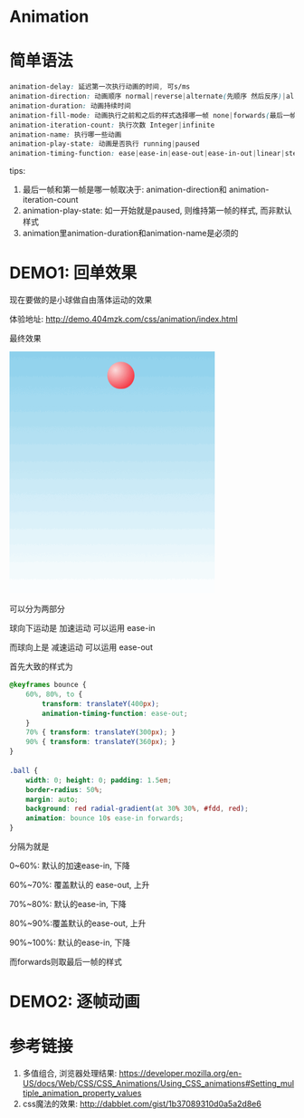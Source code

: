 # Animation

# 简单语法

```css
animation-delay: 延迟第一次执行动画的时间, 可s/ms
animation-direction: 动画顺序 normal|reverse|alternate(先顺序 然后反序)|alternate-reverse(先反序 后顺序), 可组合,分隔
animation-duration: 动画持续时间
animation-fill-mode: 动画执行之前和之后的样式选择哪一帧 none|forwards(最后一帧)|backwards(第一帧)|both 
animation-iteration-count: 执行次数 Integer|infinite
animation-name: 执行哪一些动画
animation-play-state: 动画是否执行 running|paused
animation-timing-function: ease|ease-in|ease-out|ease-in-out|linear|step-start|step-end|steps(4, end)
```

tips:

1. 最后一帧和第一帧是哪一帧取决于: animation-direction和 animation-iteration-count
2. animation-play-state: 如一开始就是paused, 则维持第一帧的样式, 而非默认样式
3. animation里animation-duration和animation-name是必须的

# DEMO1: 回单效果

现在要做的是小球做自由落体运动的效果

体验地址: http://demo.404mzk.com/css/animation/index.html

最终效果

![自由落体球效果](/assets/animation-demo-1.gif)

可以分为两部分

球向下运动是 加速运动 可以运用 ease-in

而球向上是 减速运动 可以运用 ease-out

首先大致的样式为

```css
@keyframes bounce {
    60%, 80%, to {
        transform: translateY(400px);
        animation-timing-function: ease-out;
    }
    70% { transform: translateY(300px); }
    90% { transform: translateY(360px); }
}

.ball {
    width: 0; height: 0; padding: 1.5em;
    border-radius: 50%;
    margin: auto;
    background: red radial-gradient(at 30% 30%, #fdd, red);
    animation: bounce 10s ease-in forwards;
}
```

分隔为就是 

0~60%: 默认的加速ease-in, 下降

60%~70%: 覆盖默认的 ease-out, 上升

70%~80%: 默认的ease-in, 下降

80%~90%:覆盖默认的ease-out, 上升

90%~100%: 默认的ease-in, 下降

而forwards则取最后一帧的样式

# DEMO2: 逐帧动画



# 参考链接

1. 多值组合, 浏览器处理结果: https://developer.mozilla.org/en-US/docs/Web/CSS/CSS_Animations/Using_CSS_animations#Setting_multiple_animation_property_values
2. css魔法的效果: http://dabblet.com/gist/1b37089310d0a5a2d8e6
